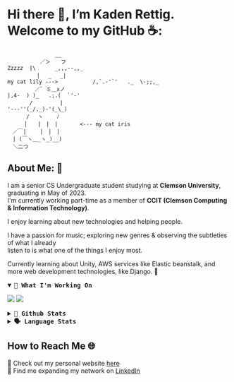 # Hi there 👋, I’m Kaden Rettig. Welcome to my GitHub ☕:
```
               __
　　　 　　 ／＞　　フ                                                                      Zzzzz  |\      _,,,--,,_
　　　 　　| 　_　 _|                                                  my cat lily --->           /,`.-'`'   ._  \-;;,_
　 　　 　／` ミ＿xノ                                                                             |,4-  ) )_   .;.(  `'-'
　　 　 /　　　 　 |                                                                              '---''(_/._)-'(_\_)
　　　 /　 ヽ　　 ﾉ
　 　 │　　|　|　|       <--- my cat iris
　／￣|　　 |　|　|
　| (￣ヽ＿_ヽ_)__)
　＼二つ 
```
## About Me: 💾
I am a senior CS Undergraduate student studying at **Clemson University**, graduating in May of 2023. </br>
I'm currently working part-time as a member of **CCIT (Clemson Computing & Information Technology)**.

I enjoy learning about new technologies and helping people. </br>

I have a passion for music; exploring new genres & observing the subtleties of what I already </br> 
listen to is what one of the things I enjoy most.

Currently learning about Unity, AWS services like Elastic beanstalk, and more web development technologies, like Django. 🎍

<details open>
    <summary> <b> <samp>🔨 What I'm Working On </samp></b></summary>
  <p>
    <a style="text-decoration: none" align="left" href="https://github.com/kadenrettig/kadenrettig.github.io">
        <img src="https://github-readme-stats-alpha-two-97.vercel.app/api/pin/?username=kadenrettig&repo=kadenrettig.github.io&show_owner=false&theme=gruvbox" />
    </a>
    <a style="text-decoration: none" align="left" href="https://github.com/kadenrettig/super-pong">
        <img src="https://github-readme-stats-alpha-two-97.vercel.app/api/pin/?username=kadenrettig&repo=super-pong&show_owner=false&theme=gruvbox" />
    </a>
  </p>
</details>
<details>
  <summary> <b> <samp>🧮 Github Stats </samp></b></summary>
  <p>
    <img src="https://github-readme-stats-alpha-two-97.vercel.app/api?username=kadenrettig&count_private=true&show_icons=true&include_all_commits=true&theme=gruvbox">
   </p>
 </details>
 <details>
  <summary> <b> <samp>🗣 Language Stats </samp></b></summary>
  <p>
    <img src="https://github-readme-stats-alpha-two-97.vercel.app/api/top-langs/?username=kadenrettig&hide=TeX&layout=compact&theme=gruvbox">
   </p>
</details>

## How to Reach Me 🌐
📝 Check out my personal website [here](https://kadenrettig.github.io) </br>
🤝 Find me expanding my network on [LinkedIn](https://www.linkedin.com/in/kadenrettig/)

